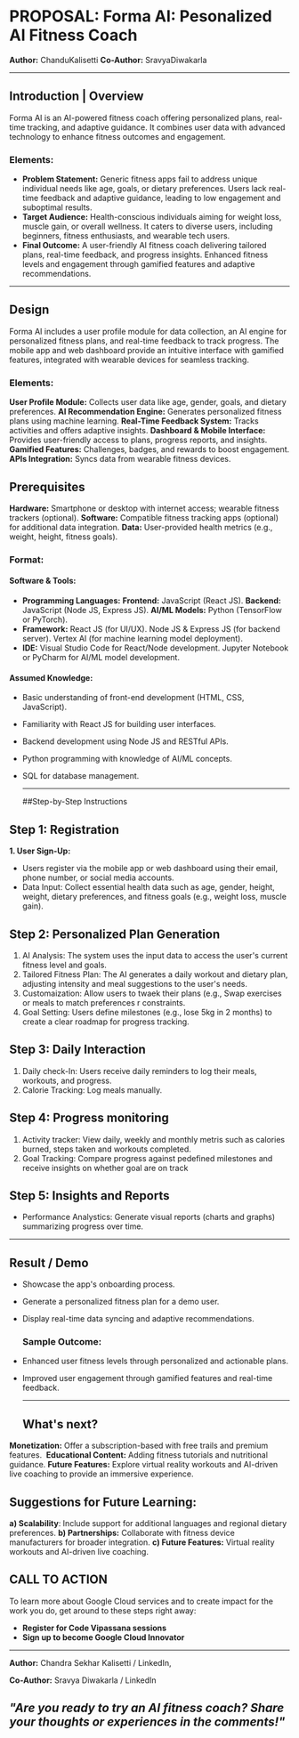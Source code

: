 # PROPOSAL: Forma AI: Pesonalized AI Fitness Coach

**Author:** ChanduKalisetti
**Co-Author:** SravyaDiwakarla

---

## Introduction | Overview
Forma AI is an AI-powered fitness coach offering personalized plans, real-time tracking, and adaptive guidance. It combines user data with advanced technology to enhance fitness outcomes and engagement.

### Elements:
- **Problem Statement:** Generic fitness apps fail to address unique individual needs like age, goals, or dietary preferences. Users lack real-time feedback and adaptive guidance, leading to low engagement and suboptimal results.
- **Target Audience:** Health-conscious individuals aiming for weight loss, muscle gain, or overall wellness. It caters to diverse users, including beginners, fitness enthusiasts, and wearable tech users.
- **Final Outcome:** A user-friendly AI fitness coach delivering tailored plans, real-time feedback, and progress insights. Enhanced fitness levels and engagement through gamified features and adaptive recommendations.

--- 

## Design  
Forma AI includes a user profile module for data collection, an AI engine for personalized fitness plans, and real-time feedback to track progress. The mobile app and web dashboard provide an intuitive interface with gamified features, integrated with wearable devices for seamless tracking.

### Elements:
**User Profile Module:** Collects user data like age, gender, goals, and dietary preferences.
**AI Recommendation Engine:** Generates personalized fitness plans using machine learning.
**Real-Time Feedback System:** Tracks activities and offers adaptive insights.
**Dashboard & Mobile Interface:** Provides user-friendly access to plans, progress reports, and insights.
**Gamified Features:** Challenges, badges, and rewards to boost engagement.
**APIs Integration:** Syncs data from wearable fitness devices.

## Prerequisites
**Hardware:** Smartphone or desktop with internet access; wearable fitness trackers (optional).
**Software:** Compatible fitness tracking apps (optional) for additional data integration.
**Data:** User-provided health metrics (e.g., weight, height, fitness goals).

### Format: 
#### **Software & Tools:**
- **Programming Languages:**
  **Frontend:** JavaScript (React JS).
  **Backend:** JavaScript (Node JS, Express JS).
  **AI/ML Models:** Python (TensorFlow or PyTorch).
- **Framework:**
  React JS (for UI/UX).
  Node JS & Express JS (for backend server).
  Vertex AI (for machine learning model deployment).
- **IDE:**
  Visual Studio Code for React/Node development.
  Jupyter Notebook or PyCharm for AI/ML model development.

#### **Assumed Knowledge:**
- Basic understanding of front-end development (HTML, CSS, JavaScript).
- Familiarity with React JS for building user interfaces.
- Backend development using Node JS and RESTful APIs.
- Python programming with knowledge of AI/ML concepts.
- SQL for database management.

  ---
  ##Step-by-Step Instructions

## Step 1: Registration
**1. User Sign-Up:** 
- Users register via the mobile app or web dashboard using their email, phone number, or social media accounts.
- Data Input: Collect essential health data such as age, gender, height, weight, dietary preferences, and fitness goals (e.g., weight loss, muscle gain).
   
## Step 2: Personalized Plan Generation
1. AI Analysis: The system uses the input data to access the user's current fitness level and goals.
2. Tailored Fitness Plan: The AI generates a daily workout and dietary plan, adjusting intensity and meal suggestions to the user's needs.
3. Customaization: Allow users to twaek their plans (e.g., Swap exercises or meals to match preferences r constraints.
4. Goal Setting: Users define milestones (e.g., lose 5kg in 2 months) to create a clear roadmap for progress tracking.

## Step 3: Daily Interaction
1. Daily check-In: Users receive daily reminders to log their meals, workouts, and progress.
2. Calorie Tracking: Log meals manually.

## Step 4: Progress monitoring
1. Activity tracker: View daily, weekly and monthly metris such as calories burned, steps taken and workouts completed.
2. Goal Tracking: Compare progress against pedefined milestones and receive insights on whether goal are on track

## Step 5: Insights and Reports
- Performance Analystics: Generate visual reports (charts and graphs) summarizing progress over time.
   
--- 

## Result / Demo
- Showcase the app's onboarding process.
- Generate a personalized fitness plan for a demo user.
- Display real-time data syncing and adaptive recommendations.

  ### **Sample Outcome:**
- Enhanced user fitness levels through personalized and actionable plans.
- Improved user engagement through gamified features and real-time
  feedback.

  ---

  ## What's next?

**Monetization:** Offer a subscription-based with free trails and premium features. 
**Educational Content:** Adding fitness tutorials and nutritional guidance.
**Future Features:** Explore virtual reality workouts and AI-driven live coaching to provide an immersive experience.


## **Suggestions for Future Learning:**
**a) Scalability**: Include support for additional languages and regional dietary preferences.
**b) Partnerships:** Collaborate with fitness device manufacturers for broader integration.
**c) Future Features:** Virtual reality workouts and AI-driven live coaching.


## CALL TO ACTION 
To learn more about Google Cloud services and to create impact for the work you do, get around to these steps right away:
- **Register for Code Vipassana sessions**
- **Sign up to become Google Cloud Innovator**

---
**Author:** Chandra Sekhar Kalisetti / LinkedIn, 

**Co-Author:** Sravya Diwakarla / LinkedIn


## *"Are you ready to try an AI fitness coach? Share your thoughts or experiences in the comments!"*
  






